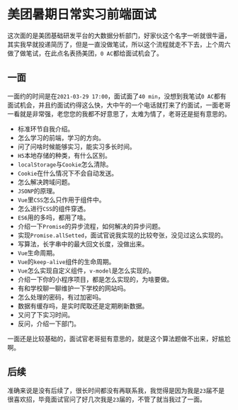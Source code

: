 # 美团暑期日常实习前端面试
这次面的是美团基础研发平台的大数据分析部门，好家伙这个名字一听就很牛逼，其实我早就投递简历了，但是一直没做笔试，所以这个流程就走不下去，上个周六做了做笔试，在此点名表扬美团，`0 AC`都给面试机会了。

## 一面
一面约的时间是在`2021-03-29 17:00`，面试面了`40 min`，没想到我笔试`0 AC`都有面试机会，并且约面试约得这么快，大中午的一个电话就打来了约面试，一面老哥一看就是非常强，老您您的我都不好意思了，太难为情了，老哥还是挺有意思的。
* 标准环节自我介绍。
* 怎么学习的前端，学习的方向。
* 问了问啥时候能够实习，能实习多长时间。
* `H5`本地存储的种类，有什么区别。
* `localStorage`与`Cookie`怎么清除。
* `Cookie`在什么情况下不会自动发送。
* 怎么解决跨域问题。
* `JSONP`的原理。
* `Vue`里`CSS`怎么只作用于组件中。
* 怎么进行`CSS`的组件穿透。
* `ES6`用的多吗，都用了啥。
* 介绍一下`Promise`的异步流程，如何解决的异步问题。
* 实现`Promise.allSetted`，面试官说我实现的比较夸张，没见过这么实现的。
* 写算法，长字串中的最大回文长度，没做出来。
* `Vue`生命周期。
* `Vue`的`keep-alive`组件的生命周期。
* `Vue`怎么实现自定义组件，`v-model`是怎么实现的。
* 介绍一下你的小程序项目，都是怎么实现的，为啥要做。
* 有和学校聊一聊维护一下学校的网站吗。
* 怎么处理的密码，有过加密吗。
* 数据有缓存吗，是实时爬取还是定期刷新数据。
* 又问了下实习时间。
* 反问，介绍一下部门。

一面还是比较基础的，面试官老哥挺有意思的，就是这个算法题做不出来，好尴尬啊。

## 后续
准确来说是没有后续了，很长时间都没有再联系我，我觉得是因为我是`23`届不是很喜欢招，毕竟面试官问了好几次我是`23`届的，不管了就当我过了一面。
